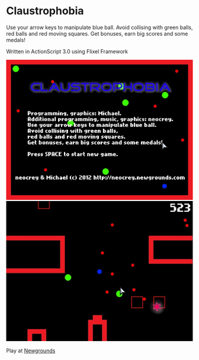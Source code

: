 # Claustrophobia
Use your arrow keys to manipulate blue ball. 
Avoid collising with green balls, red balls and red moving squares.
Get bonuses, earn big scores and some medals!

Written in ActionScript 3.0 using Flixel Framework

![](https://github.com/RocketStormNet/Claustrophobia/blob/master/screenshot1.jpg)
![](https://github.com/RocketStormNet/Claustrophobia/blob/master/screenshot2.jpg)

Play at [Newgrounds](https://www.newgrounds.com/portal/view/591734)
